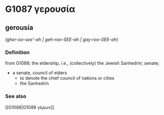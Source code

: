 # G1087 γερουσία

## gerousía

_(gher-oo-see'-ah | geh-roo-SEE-ah | gay-roo-SEE-ah)_

### Definition

from G1088; the eldership, i.e., (collectively) the Jewish Sanhedrin; senate; 

- a senate, council of elders
  - to denote the chief council of nations or cities
  - the Sanhedrin

### See also

[[G1088|G1088 γέρων]]
